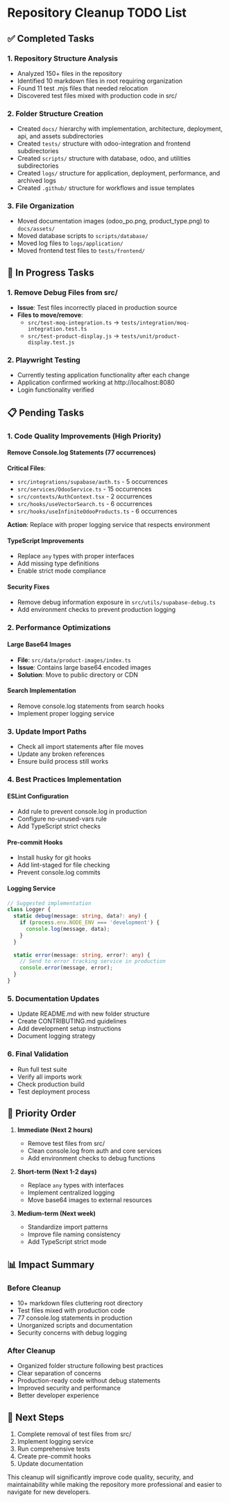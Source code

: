 # Repository Cleanup TODO List

## ✅ Completed Tasks

### 1. Repository Structure Analysis
- Analyzed 150+ files in the repository
- Identified 10 markdown files in root requiring organization
- Found 11 test .mjs files that needed relocation
- Discovered test files mixed with production code in src/

### 2. Folder Structure Creation
- Created `docs/` hierarchy with implementation, architecture, deployment, api, and assets subdirectories
- Created `tests/` structure with odoo-integration and frontend subdirectories
- Created `scripts/` structure with database, odoo, and utilities subdirectories
- Created `logs/` structure for application, deployment, performance, and archived logs
- Created `.github/` structure for workflows and issue templates

### 3. File Organization
- Moved documentation images (odoo_po.png, product_type.png) to `docs/assets/`
- Moved database scripts to `scripts/database/`
- Moved log files to `logs/application/`
- Moved frontend test files to `tests/frontend/`

## 🔄 In Progress Tasks

### 1. Remove Debug Files from src/
- **Issue**: Test files incorrectly placed in production source
- **Files to move/remove**:
  - `src/test-moq-integration.ts` → `tests/integration/moq-integration.test.ts`
  - `src/test-product-display.js` → `tests/unit/product-display.test.js`

### 2. Playwright Testing
- Currently testing application functionality after each change
- Application confirmed working at http://localhost:8080
- Login functionality verified

## 📋 Pending Tasks

### 1. Code Quality Improvements (High Priority)

#### Remove Console.log Statements (77 occurrences)
**Critical Files**:
- `src/integrations/supabase/auth.ts` - 5 occurrences
- `src/services/OdooService.ts` - 15 occurrences
- `src/contexts/AuthContext.tsx` - 2 occurrences
- `src/hooks/useVectorSearch.ts` - 6 occurrences
- `src/hooks/useInfiniteOdooProducts.ts` - 6 occurrences

**Action**: Replace with proper logging service that respects environment

#### TypeScript Improvements
- Replace `any` types with proper interfaces
- Add missing type definitions
- Enable strict mode compliance

#### Security Fixes
- Remove debug information exposure in `src/utils/supabase-debug.ts`
- Add environment checks to prevent production logging

### 2. Performance Optimizations

#### Large Base64 Images
- **File**: `src/data/product-images/index.ts`
- **Issue**: Contains large base64 encoded images
- **Solution**: Move to public directory or CDN

#### Search Implementation
- Remove console.log statements from search hooks
- Implement proper logging service

### 3. Update Import Paths
- Check all import statements after file moves
- Update any broken references
- Ensure build process still works

### 4. Best Practices Implementation

#### ESLint Configuration
- Add rule to prevent console.log in production
- Configure no-unused-vars rule
- Add TypeScript strict checks

#### Pre-commit Hooks
- Install husky for git hooks
- Add lint-staged for file checking
- Prevent console.log commits

#### Logging Service
```typescript
// Suggested implementation
class Logger {
  static debug(message: string, data?: any) {
    if (process.env.NODE_ENV === 'development') {
      console.log(message, data);
    }
  }
  
  static error(message: string, error?: any) {
    // Send to error tracking service in production
    console.error(message, error);
  }
}
```

### 5. Documentation Updates
- Update README.md with new folder structure
- Create CONTRIBUTING.md guidelines
- Add development setup instructions
- Document logging strategy

### 6. Final Validation
- Run full test suite
- Verify all imports work
- Check production build
- Test deployment process

## 🎯 Priority Order

1. **Immediate (Next 2 hours)**
   - Remove test files from src/
   - Clean console.log from auth and core services
   - Add environment checks to debug functions

2. **Short-term (Next 1-2 days)**
   - Replace `any` types with interfaces
   - Implement centralized logging
   - Move base64 images to external resources

3. **Medium-term (Next week)**
   - Standardize import patterns
   - Improve file naming consistency
   - Add TypeScript strict mode

## 📊 Impact Summary

### Before Cleanup
- 10+ markdown files cluttering root directory
- Test files mixed with production code
- 77 console.log statements in production
- Unorganized scripts and documentation
- Security concerns with debug logging

### After Cleanup
- Organized folder structure following best practices
- Clear separation of concerns
- Production-ready code without debug statements
- Improved security and performance
- Better developer experience

## 🚀 Next Steps

1. Complete removal of test files from src/
2. Implement logging service
3. Run comprehensive tests
4. Create pre-commit hooks
5. Update documentation

This cleanup will significantly improve code quality, security, and maintainability while making the repository more professional and easier to navigate for new developers.